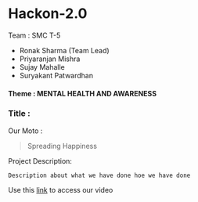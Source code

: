 # Hackon-2.0
 
Team : SMC T-5

 - Ronak Sharma (Team Lead)
 - Priyaranjan Mishra
 - Sujay Mahalle
 - Suryakant Patwardhan

#### Theme : MENTAL HEALTH AND AWARENESS

### Title :
Our Moto :
> Spreading Happiness


Project Description:
```
Description about what we have done hoe we have done
``` 

Use this [link](https://www.youtube.com/watch?v=WWQr9JMs14o&t=243s) to access our video
